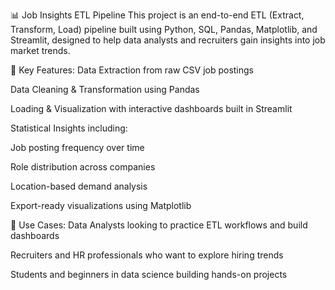 📊 Job Insights ETL Pipeline
This project is an end-to-end ETL (Extract, Transform, Load) pipeline built using Python, SQL, Pandas, Matplotlib, and Streamlit, designed to help data analysts and recruiters gain insights into job market trends.

🔧 Key Features:
Data Extraction from raw CSV job postings

Data Cleaning & Transformation using Pandas

Loading & Visualization with interactive dashboards built in Streamlit

Statistical Insights including:

Job posting frequency over time

Role distribution across companies

Location-based demand analysis

Export-ready visualizations using Matplotlib

🎯 Use Cases:
Data Analysts looking to practice ETL workflows and build dashboards

Recruiters and HR professionals who want to explore hiring trends

Students and beginners in data science building hands-on projects

